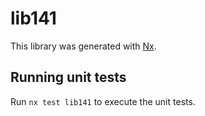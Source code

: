 # lib141

This library was generated with [Nx](https://nx.dev).

## Running unit tests

Run `nx test lib141` to execute the unit tests.
